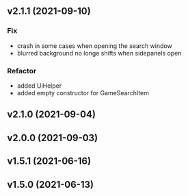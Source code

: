 ## v2.1.1 (2021-09-10)

### Fix

- crash in some cases when opening the search window
- blurred background no longe shifts when sidepanels open

### Refactor

- added UiHelper
- added empty constructor for GameSearchItem

## v2.1.0 (2021-09-04)

## v2.0.0 (2021-09-03)

## v1.5.1 (2021-06-16)

## v1.5.0 (2021-06-13)
